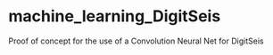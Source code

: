 # machine_learning_DigitSeis

Proof of concept for the use of a Convolution Neural Net for DigitSeis
